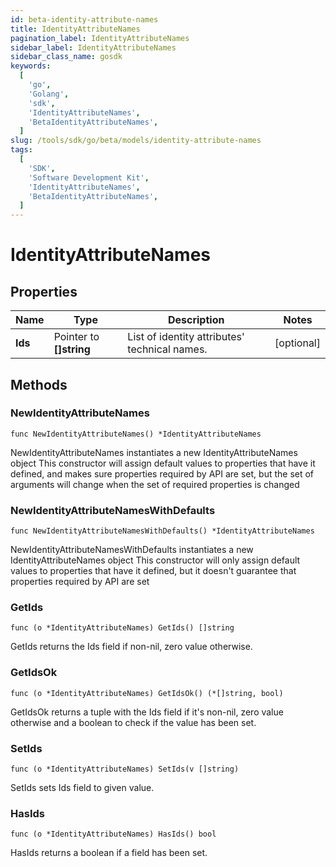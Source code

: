 ```yaml
---
id: beta-identity-attribute-names
title: IdentityAttributeNames
pagination_label: IdentityAttributeNames
sidebar_label: IdentityAttributeNames
sidebar_class_name: gosdk
keywords:
  [
    'go',
    'Golang',
    'sdk',
    'IdentityAttributeNames',
    'BetaIdentityAttributeNames',
  ]
slug: /tools/sdk/go/beta/models/identity-attribute-names
tags:
  [
    'SDK',
    'Software Development Kit',
    'IdentityAttributeNames',
    'BetaIdentityAttributeNames',
  ]
---
```


# IdentityAttributeNames

## Properties

| Name | Type | Description | Notes |
| --- | --- | --- | --- |
| **Ids** | Pointer to **[]string** | List of identity attributes' technical names. | [optional] |

## Methods

### NewIdentityAttributeNames

`func NewIdentityAttributeNames() *IdentityAttributeNames`

NewIdentityAttributeNames instantiates a new IdentityAttributeNames object This constructor will assign default values to properties that have it defined, and makes sure properties required by API are set, but the set of arguments will change when the set of required properties is changed

### NewIdentityAttributeNamesWithDefaults

`func NewIdentityAttributeNamesWithDefaults() *IdentityAttributeNames`

NewIdentityAttributeNamesWithDefaults instantiates a new IdentityAttributeNames object This constructor will only assign default values to properties that have it defined, but it doesn't guarantee that properties required by API are set

### GetIds

`func (o *IdentityAttributeNames) GetIds() []string`

GetIds returns the Ids field if non-nil, zero value otherwise.

### GetIdsOk

`func (o *IdentityAttributeNames) GetIdsOk() (*[]string, bool)`

GetIdsOk returns a tuple with the Ids field if it's non-nil, zero value otherwise and a boolean to check if the value has been set.

### SetIds

`func (o *IdentityAttributeNames) SetIds(v []string)`

SetIds sets Ids field to given value.

### HasIds

`func (o *IdentityAttributeNames) HasIds() bool`

HasIds returns a boolean if a field has been set.
